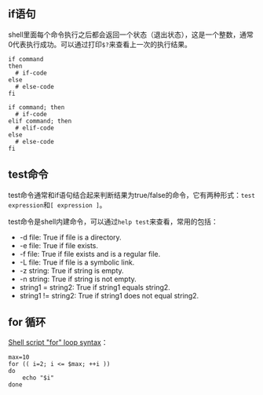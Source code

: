 ## if语句

shell里面每个命令执行之后都会返回一个状态（退出状态），这是一个整数，通常0代表执行成功。可以通过打印`$?`来查看上一次的执行结果。

```
if command
then
  # if-code
else
  # else-code
fi

if command; then
  # if-code
elif command; then
  # elif-code
else
  # else-code
fi
```


## test命令

test命令通常和if语句结合起来判断结果为true/false的命令，它有两种形式：`test expression`和`[ expression ]`。

test命令是shell内建命令，可以通过`help test`来查看，常用的包括：

- -d file: True if file is a directory.
- -e file: True if file exists.
- -f file: True if file exists and is a regular file.
- -L file: True if file is a symbolic link.
- -z string: True if string is empty.
- -n string: True if string is not empty.
- string1 = string2: True if string1 equals string2.
- string1 != string2: True if string1 does not equal string2.


## for 循环

[Shell script "for" loop syntax](https://stackoverflow.com/questions/1445452/shell-script-for-loop-syntax)：

```
max=10
for (( i=2; i <= $max; ++i ))
do
    echo "$i"
done
```